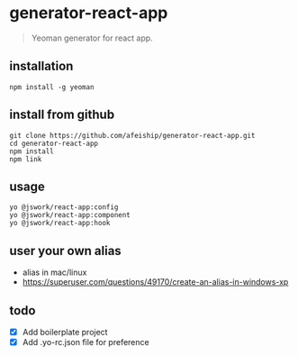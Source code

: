# generator-react-app
> Yeoman generator for react app.

## installation
```shell
npm install -g yeoman
```

## install from github
```shell
git clone https://github.com/afeiship/generator-react-app.git
cd generator-react-app
npm install
npm link
```

## usage
```shell
yo @jswork/react-app:config
yo @jswork/react-app:component
yo @jswork/react-app:hook
```

## user your own alias
+ alias in mac/linux
+ https://superuser.com/questions/49170/create-an-alias-in-windows-xp

## todo
- [x] Add boilerplate project
- [x] Add .yo-rc.json file for preference
